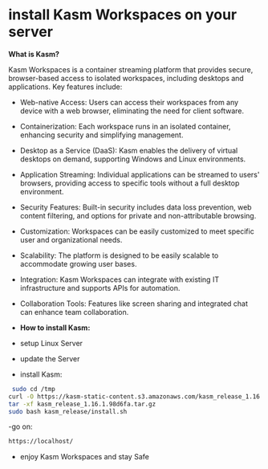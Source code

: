 # install Kasm Workspaces on your server
**What is Kasm?**

Kasm Workspaces is a container streaming platform that provides secure, browser-based access to isolated workspaces, including desktops and applications. Key features include:

*  Web-native Access: Users can access their workspaces from any device with a web browser, eliminating the need for client software.
*  Containerization: Each workspace runs in an isolated container, enhancing security and simplifying management.
*  Desktop as a Service (DaaS): Kasm enables the delivery of virtual desktops on demand, supporting Windows and Linux environments.
*  Application Streaming: Individual applications can be streamed to users' browsers, providing access to specific tools without a full desktop environment.
*  Security Features: Built-in security includes data loss prevention, web content filtering, and options for private and non-attributable browsing.
*  Customization: Workspaces can be easily customized to meet specific user and organizational needs.
*  Scalability: The platform is designed to be easily scalable to accommodate growing user bases.
*  Integration: Kasm Workspaces can integrate with existing IT infrastructure and supports APIs for automation.
*  Collaboration Tools: Features like screen sharing and integrated chat can enhance team collaboration.



* **How to install Kasm:**

* setup Linux Server

* update the Server

* install Kasm:

  
```bash
 sudo cd /tmp
curl -O https://kasm-static-content.s3.amazonaws.com/kasm_release_1.16.1.98d6fa.tar.gz
tar -xf kasm_release_1.16.1.98d6fa.tar.gz
sudo bash kasm_release/install.sh
```

-go on:

  ```bash
  https://localhost/
```
* enjoy Kasm Workspaces and stay Safe
